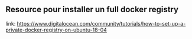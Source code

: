 ## Resource pour installer un full docker registry
link: https://www.digitalocean.com/community/tutorials/how-to-set-up-a-private-docker-registry-on-ubuntu-18-04